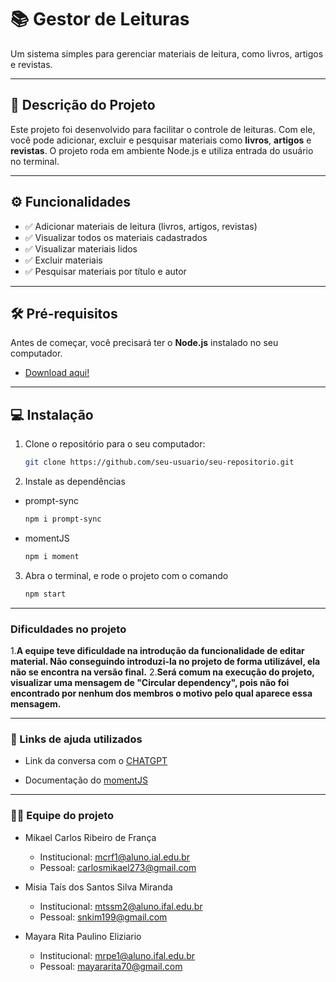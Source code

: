 # 📚 Gestor de Leituras

Um sistema simples para gerenciar materiais de leitura, como livros, artigos e revistas.

---

## 📝 Descrição do Projeto

Este projeto foi desenvolvido para facilitar o controle de leituras. Com ele, você pode adicionar, excluir e pesquisar materiais como **livros**, **artigos** e **revistas**. O projeto roda em ambiente Node.js e utiliza entrada do usuário no terminal.

---

## ⚙️ Funcionalidades

- ✅ Adicionar materiais de leitura (livros, artigos, revistas)
- ✅ Visualizar todos os materiais cadastrados
- ✅ Visualizar materiais lidos
- ✅ Excluir materiais
- ✅ Pesquisar materiais por título e autor

---

## 🛠️ Pré-requisitos

Antes de começar, você precisará ter o **Node.js** instalado no seu computador.

- [Download aqui!](https://nodejs.org/)

---

## 💻 Instalação

1. Clone o repositório para o seu computador:

   ```bash
   git clone https://github.com/seu-usuario/seu-repositorio.git
2. Instale as dependências

 - prompt-sync
   ```bash
   npm i prompt-sync

 - momentJS
   ```bash
   npm i moment

3. Abra o terminal, e rode o projeto com o comando
   ```bash
   npm start


---

### Dificuldades no projeto

1.**A equipe teve dificuldade na introdução da funcionalidade de **editar material**. Não conseguindo introduzi-la no projeto de forma utilizável, ela não se encontra na versão final.**
2.**Será comum na execução do projeto, visualizar uma mensagem de **"Circular dependency"**, pois não foi encontrado por nenhum dos membros o motivo pelo qual aparece essa mensagem.**

---

### 📎 Links de ajuda utilizados

- Link da conversa com o [CHATGPT](https://chatgpt.com/share/6762189a-42f4-8001-931a-2cb034aa7987)

- Documentação do [momentJS](https://momentjs.com/docs/)

---

### 🧑‍💻 Equipe do projeto

- Mikael Carlos Ribeiro de França
  - Institucional: mcrf1@aluno.ial.edu.br
  - Pessoal: carlosmikael273@gmail.com

- Misia Taís dos Santos Silva Miranda 
  - Institucional: mtssm2@aluno.ifal.edu.br 
  - Pessoal: snkim199@gmail.com

- Mayara Rita Paulino Eliziario
  - Institucional: mrpe1@aluno.ifal.edu.br
  - Pessoal: mayararita70@gmail.com














